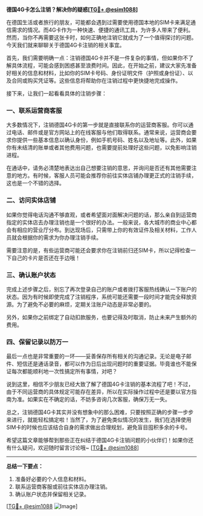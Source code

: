**德国4G卡怎么注销？解决你的疑惑[[TG💪+ @esim1088](https://t.me/s/esim1088)]**

在德国生活或者旅行的朋友，可能都会遇到过需要使用德国本地的SIM卡来满足通信需求的情况。而4G卡作为一种快速、便捷的通讯工具，为许多人带来了便利。然而，当你不再需要这张卡时，如何正确地注销它就成为了一个值得探讨的问题。今天我们就来聊聊关于德国4G卡注销的相关事宜。

首先，我们需要明确一点：注销德国4G卡并不是一件复杂的事情，但如果你不了解具体流程，可能会感到困惑甚至浪费时间。因此，在开始之前，建议大家先准备好相关的信息和材料，比如你的SIM卡号码、身份证明文件（护照或身份证）、以及合同或购买凭证等。这些信息将帮助你在注销过程中更快捷地完成操作。

接下来，让我们一起看看具体的注销步骤：

### 一、联系运营商客服

大多数情况下，注销德国4G卡的第一步就是直接联系你的运营商客服。你可以通过电话、邮件或是官方网站上的在线客服与他们取得联系。通常来说，运营商会要求你提供一些基本信息以确认身份，例如手机号码、姓名以及地址等。此外，如果你有未结清的账单或者其他费用问题，也需要提前处理好这些问题，以免影响注销进程。

在通话中，请务必清楚地表达出自己想要注销的意思，并询问是否还有其他需要注意的地方。有时候，客服人员可能会推荐你前往实体店铺办理更正式的注销手续，这也是一个不错的选择。

### 二、访问实体店铺

如果你觉得电话沟通不够直观，或者希望面对面解决问题的话，那么亲自到运营商指定的实体店去办理注销也是一个很好的办法。一般来说，各大城市的商业中心都会有相应的营业厅分布。到达现场后，只需带上你的有效证件及相关材料，工作人员就会根据你的需求为你办理注销手续。

需要注意的是，有些运营商可能还会要求你在注销前归还SIM卡，所以记得检查一下自己的卡片是否还在手边哦！

### 三、确认账户状态

完成上述步骤之后，别忘了再次登录自己的账户或者拨打客服热线确认一下账户的状态。因为有时候即使完成了注销程序，系统可能还需要一段时间才能完全释放资源。为了避免不必要的麻烦，定期关注账户动态是非常必要的。

另外，如果你之前绑定了自动扣款服务，也要记得及时取消，防止未来产生额外的费用。

### 四、保留记录以防万一

最后一点也是非常重要的一环——妥善保存所有相关的沟通记录。无论是电子邮件、短信还是通话录音，都可以作为日后出现问题时的重要证据。毕竟谁也不能保证每次都能顺利地一次性搞定所有事情，对吧？

说到这里，相信不少朋友已经大致了解了德国4G卡注销的基本流程了吧！不过，由于不同运营商的具体规定可能存在差异，所以在实际操作过程中还是要以官方指南为准。如果实在不确定的话，不妨多咨询几次客服，确保万无一失。

总之，注销德国4G卡其实并没有想象中的那么困难，只要按照正确的步骤一步步来进行，就能轻松搞定啦！当然了，为了避免类似情况的发生，我们在选择使用SIM卡的时候也应该结合自身的需求做出合理规划，避免盲目囤积多余的卡号。

希望这篇文章能够帮到那些正在纠结于德国4G卡注销问题的小伙伴们！如果你还有什么疑问，欢迎随时留言讨论哦~ [[TG💪+ @esim1088](https://t.me/s/esim1088)]

---

**总结一下要点：**
1. 准备好必要的个人信息和材料。
2. 联系运营商客服或前往实体店办理注销。
3. 确认账户状态并保留相关记录。

[[TG💪+ @esim1088](https://t.me/s/esim1088) ![Image](https://i.postimg.cc/4NQfJmqS/Snipaste-2025-05-13-00-14-12.png)]